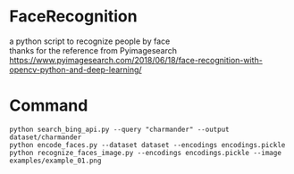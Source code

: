 # FaceRecognition
a python script to recognize people by face  
thanks for the reference from Pyimagesearch  
https://www.pyimagesearch.com/2018/06/18/face-recognition-with-opencv-python-and-deep-learning/  

# Command
`python search_bing_api.py --query "charmander" --output dataset/charmander`  
`python encode_faces.py --dataset dataset --encodings encodings.pickle`  
`python recognize_faces_image.py --encodings encodings.pickle --image examples/example_01.png`  

